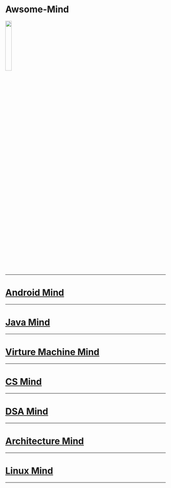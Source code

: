 # Awsome-Mind


<code><img align="center" width="20%" src="https://cdn.jsdelivr.net/npm/simple-icons@v3/icons/minds.svg"></code>

------------------
# [Android Mind](https://github.com/xianfeng92/Awsome-Mind/blob/master/Android/README.md)

------------------
# [Java Mind](https://github.com/xianfeng92/Awsome-Mind/blob/master/java/README.md)

------------------------
# [Virture Machine Mind](https://github.com/xianfeng92/Awsome-Mind/blob/master/VM/README.md)

------------------------
# [CS Mind](https://github.com/xianfeng92/Awsome-Mind/blob/master/CS/README.md)

--------------------------
# [DSA Mind](https://github.com/xianfeng92/Awsome-Mind/blob/master/DSA/README.md)

------------------------
# [Architecture Mind](https://github.com/xianfeng92/Awsome-Mind/blob/master/Architecture/README.md)

-------------------
# [Linux Mind](https://github.com/xianfeng92/Awsome-Mind/blob/master/Linux/README.md)

-------------------





